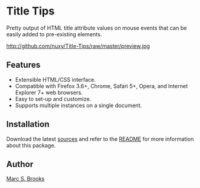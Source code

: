 # Title Tips

Pretty output of HTML title attribute values on mouse events that can be easily added to pre-existing elements.

http://github.com/nuxy/Title-Tips/raw/master/preview.jpg

## Features

*   Extensible HTML/CSS interface.
*   Compatible with Firefox 3.6+, Chrome, Safari 5+, Opera, and Internet Explorer 7+ web browsers.
*   Easy to set-up and customize.
*   Supports multiple instances on a single document.

## Installation

Download the latest [sources](https://github.com/nuxy/Title-Tips/tags) and refer to the [README](http://labs.mbrooks.info/demos/Title-Tips/README.html) for more information about this package.

## Author

[Marc S. Brooks](https://github.com/nuxy)
